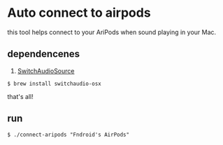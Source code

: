 # Auto connect to airpods

this tool helps connect to your AriPods when sound playing in your Mac.

## dependencenes

1. [SwitchAudioSource](https://github.com/deweller/switchaudio-osx)

```
$ brew install switchaudio-osx
```

that's all!

## run

```
$ ./connect-aripods "Fndroid's AirPods"
```
